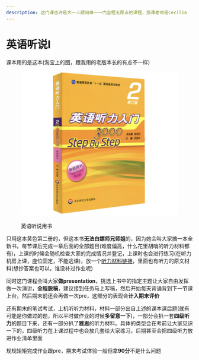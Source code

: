 ```yaml
---
description: 这门课也许是大一上期间唯一一门全程无尿点的课程，授课老师是Cecilia
---
```


# 英语听说Ⅰ

课本用的是这本(淘宝上的图，跟我用的老版本长的有点不一样)

<figure><img src="../../.gitbook/assets/EngListenBook.png" alt="" width="551"><figcaption><p>英语听说用书</p></figcaption></figure>

只用这本黄色第二册的，但这本书**无法白嫖师兄师姐**的，因为她会叫大家搞一本全新书，每节课后完成一章后面的全部题目(难度偏高，什么花里胡哨的听力材料都有)，上课的时候会随机检查大家的完成情况并登记，上课时也会进行练习(在听力机房上课，座位固定，不能逃课)，放一个[听力材料链接](http://www.kekenet.com/Article/15414/)，里面也有听力的原文材料(想抄答案也可以，谁没补过作业呢)

同时这门课程会叫大家**做presentation**，挑选上书中的指定主题让大家自由发挥做一次演讲，**全程脱稿**，建议接到任务马上写稿，然后开始每天背诵背到下一节课上台，然后期末前还会再做一次pre，这部分的表现会**计入期末评价**

还有期末的笔试考试，上机听听力材料，材料一部分出自上述的课本课后题(就有可能是你做过的题，所以平时做作业的时候**多留意一下**)，一部分会扒一套**四级听力**的题目下来，还有一部分扒了**雅思**的听力材料。具体的类型会在考前让大家见识一下的，四级听力在上课过程中也会放几套给大家练习，后期甚至会把四级听力放进作业清单里面

规规矩矩完成作业跟pre，期末考试体验一般但拿**90分**不是什么问题
